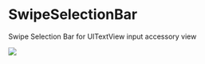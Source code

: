 # SwipeSelectionBar

Swipe Selection Bar for UITextView input accessory view

![](https://raw.githubusercontent.com/tracy-e/SwipeSelectionBar/master/image.gif)
